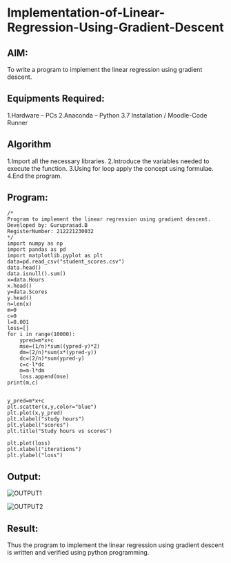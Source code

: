 # Implementation-of-Linear-Regression-Using-Gradient-Descent

## AIM:
To write a program to implement the linear regression using gradient descent.

## Equipments Required:
 1.Hardware – PCs
 2.Anaconda – Python 3.7 Installation / Moodle-Code Runner
## Algorithm
 1.Import all the necessary libraries.
 2.Introduce the variables needed to execute the function.
 3.Using for loop apply the concept using formulae.
 4.End the program.
## Program:
~~~
/*
Program to implement the linear regression using gradient descent.
Developed by: Guruprasad.B
RegisterNumber: 212221230032
*/
import numpy as np
import pandas as pd
import matplotlib.pyplot as plt
data=pd.read_csv("student_scores.csv")
data.head()
data.isnull().sum()
x=data.Hours
x.head()
y=data.Scores
y.head()
n=len(x)
m=0
c=0
l=0.001
loss=[]
for i in range(10000):
    ypred=m*x+c
    mse=(1/n)*sum((ypred-y)*2)
    dm=(2/n)*sum(x*(ypred-y))
    dc=(2/n)*sum(ypred-y)
    c=c-l*dc
    m=m-l*dm
    loss.append(mse)
print(m,c)


y_pred=m*x+c
plt.scatter(x,y,color="blue")
plt.plot(x,y_pred)
plt.xlabel("study hours")
plt.ylabel("scores")
plt.title("Study hours vs scores")

plt.plot(loss)
plt.xlabel("iterations")
plt.ylabel("loss")
~~~

## Output:

![OUTPUT1](https://user-images.githubusercontent.com/95342910/165889677-dd9c0d60-920e-4bf2-9953-c785bf7b09ed.jpg)

![OUTPUT2](https://user-images.githubusercontent.com/95342910/165889695-bf214788-f544-495b-b7ae-06049ee86880.jpg)

## Result:
Thus the program to implement the linear regression using gradient descent is written and verified using python programming.
